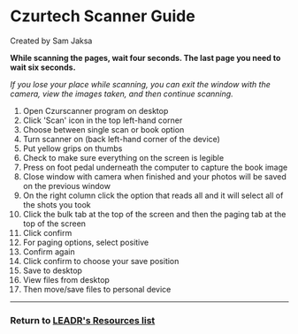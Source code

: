 # Czurtech Scanner Guide

Created by Sam Jaksa

**While scanning the pages, wait four seconds. The last page you need to wait six seconds.**

*If you lose your place while scanning, you can exit the window with the camera, view the images taken, and then continue scanning.*

1. Open Czurscanner program on desktop
2. Click 'Scan' icon in the top left-hand corner
3. Choose between single scan or book option
4. Turn scanner on (back left-hand corner of the device)
5. Put yellow grips on thumbs
6. Check to make sure everything on the screen is legible
7. Press on foot pedal underneath the computer to capture the book image
8. Close window with camera when finished and your photos will be saved on the previous window
9. On the right column click the option that reads all and it will select all of the shots you took
10. Click the bulk tab at the top of the screen and then the paging tab at the top of the screen
11. Click confirm
12. For paging options, select positive
13. Confirm again
14. Click confirm to choose your save position
15. Save to desktop
16. View files from desktop
17. Then move/save files to personal device

-----
### Return to [LEADR's Resources list](https://github.com/leadr-msu/Resources)
